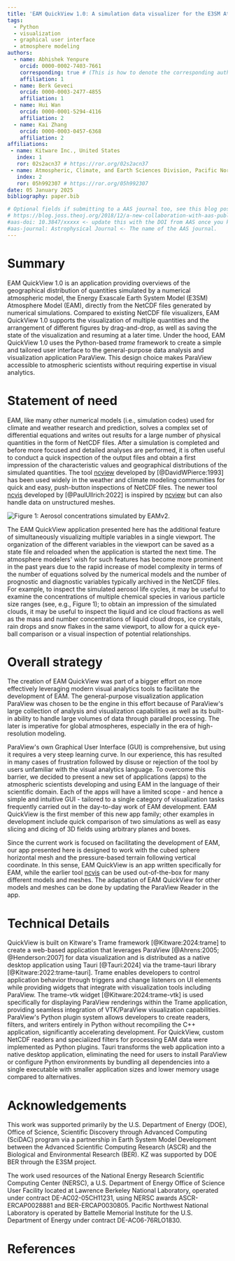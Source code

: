```yaml
---
title: 'EAM QuickView 1.0: A simulation data visualizer for the E3SM Atmosphere Model'
tags:
  - Python
  - visualization
  - graphical user interface
  - atmosphere modeling
authors:
  - name: Abhishek Yenpure
    orcid: 0000-0002-7403-7661
    corresponding: true # (This is how to denote the corresponding author)
    affiliation: 1
  - name: Berk Geveci
    orcid: 0000-0003-2477-4855
    affiliation: 1
  - name: Hui Wan
    orcid: 0000-0001-5294-4116
    affiliation: 2
  - name: Kai Zhang
    orcid: 0000-0003-0457-6368
    affiliation: 2
affiliations:
 - name: Kitware Inc., United States
   index: 1
   ror: 02s2acn37 # https://ror.org/02s2acn37
 - name: Atmospheric, Climate, and Earth Sciences Division, Pacific Northwest National Laboratory, United States
   index: 2
   ror: 05h992307 # https://ror.org/05h992307
date: 05 January 2025
bibliography: paper.bib

# Optional fields if submitting to a AAS journal too, see this blog post:
# https://blog.joss.theoj.org/2018/12/a-new-collaboration-with-aas-publishing
#aas-doi: 10.3847/xxxxx <- update this with the DOI from AAS once you know it.
#aas-journal: Astrophysical Journal <- The name of the AAS journal.
---
```


# Summary

EAM QuickView 1.0 is an application providing overviews of the geographical distribution of quantities simulated by a numerical atmospheric model, the Energy Exascale Earth System Model (E3SM) Atmosphere Model (EAM), directly from the NetCDF files generated by numerical simulations. Compared to existing NetCDF file visualizers, EAM QuickView 1.0 supports the visualization of multiple quantities and the arrangement of different figures by drag-and-drop, as well as saving the state of the visualization and resuming at a later time. Under the hood, EAM QuickView 1.0 uses the Python-based *trame* framework to create a simple and tailored user interface to the general-purpose data analysis and visualization application ParaView. This design choice makes ParaView accessible to atmospheric scientists without requiring expertise in visual analytics.

# Statement of need

EAM, like many other numerical models (i.e., simulation codes) used for climate and weather research and prediction, solves a complex set of differential equations and writes out results for a large number of physical quantities in the form of NetCDF files. After a simulation is completed and before more focused and detailed analyses are performed, it is often useful to conduct a quick inspection of the output files and obtain a first impression of the characteristic values and geographical distributions of the simulated quantities. The tool [ncview](https://cirrus.ucsd.edu/ncview/) developed by [@DavidWPierce:1993] has been used widely in the weather and climate modeling communities for quick and easy, push-button inspections of NetCDF files. The newer tool [ncvis](https://github.com/SEATStandards/ncvis) developed by [@PaulUllrich:2022] is inspired by [ncview](https://cirrus.ucsd.edu/ncview/) but can also handle data on unstructured meshes. 

![Figure 1: Aerosol concentrations simulated by EAMv2.](images/fig_EAMv2_aerosols.png)

The EAM QuickView application presented here has the additional feature of simultaneously visualizing multiple variables in a single viewport. The organization of the different variables in the viewport can be saved as a state file and reloaded when the application is started the next time. The atmosphere modelers' wish for such features has become more prominent in the past years due to the rapid increase of model complexity in terms of the number of equations solved by the numerical models and the number of prognostic and diagnostic variables typically archived in the NetCDF files. For example, to inspect the simulated aerosol life cycles, it may be useful to examine the concentrations of multiple chemical species in various particle size ranges (see, e.g., Figure 1); to obtain an impression of the simulated clouds, it may be useful to inspect the liquid and ice cloud fractions as well as the mass and number concentrations of liquid cloud drops, ice crystals, rain drops and snow flakes in the same viewport, to allow for a quick eye-ball comparison or a visual inspection of potential relationships.

# Overall strategy

The creation of EAM QuickView was part of a bigger effort on more effectively leveraging modern visual analytics tools to facilitate the development of EAM. The general-purpose visualization application ParaView was chosen to be the engine in this effort because of ParaView's large collection of analysis and visualization capabilities as well as its built-in ability to handle large volumes of data through parallel processing. The later is imperative for global atmospheres, especially in the era of high-resolution modeling. 

ParaView's own Graphical User Interface (GUI) is comprehensive, but using it requires a very steep learning curve. In our experience, this has resulted in many cases of frustration followed by disuse or rejection of the tool by users unfamiliar with the visual analytics language. To overcome this barrier, we decided to present a new set of applications (apps) to the atmospheric scientists developing and using EAM in the language of their scientific domain. Each of the apps will have a limited scope - and hence a simple and intuitive GUI - tailored to a single category of visualization tasks frequently carried out in the day-to-day work of EAM development. EAM QuickView is the first member of this new app family; other examples in development include quick comparison of two simulations as well as easy slicing and dicing of 3D fields using arbitrary planes and boxes.

Since the current work is focused on facilitating the development of EAM, our app presented here is designed to work with the cubed sphere horizontal mesh and the pressure-based terrain following vertical coordinate. In this sense, EAM QuickView is an app written specifically for EAM, while the earlier tool [ncvis](https://github.com/SEATStandards/ncvis) can be used out-of-the-box for many different models and meshes. The adaptation of EAM QuickView for other models and meshes can be done by updating the ParaView Reader in the app.

# Technical Details

QuickView is built on Kitware's Trame framework [@Kitware:2024:trame] to create a web-based application that leverages ParaView [@Ahrens:2005; @Henderson:2007] for data visualization and is distributed as a native desktop application using Tauri [@Tauri:2024] via the trame-tauri library [@Kitware:2022:trame-tauri]. Trame enables developers to control application behavior through triggers and change listeners on UI elements while providing widgets that integrate with visualization tools including ParaView. The trame-vtk widget [@Kitware:2024:trame-vtk] is used specifically for displaying ParaView renderings within the Trame application, providing seamless integration of VTK/ParaView visualization capabilities. ParaView's Python plugin system allows developers to create readers, filters, and writers entirely in Python without recompiling the C++ application, significantly accelerating development. For QuickView, custom NetCDF readers and specialized filters for processing EAM data were implemented as Python plugins. Tauri transforms the web application into a native desktop application, eliminating the need for users to install ParaView or configure Python environments by bundling all dependencies into a single executable with smaller application sizes and lower memory usage compared to alternatives.

# Acknowledgements

This work was supported primarily by the U.S. Department of Energy (DOE), Office of Science, Scientific Discovery through Advanced Computing (SciDAC) program via a partnership in Earth System Model Development between the Advanced Scientific Computing Research (ASCR) and the Biological and Environmental Research (BER). KZ was supported by DOE BER through the E3SM project.

The work used resources of the National Energy Research Scientific Computing Center (NERSC), a U.S. Department of Energy Office of Science User Facility located at Lawrence Berkeley National Laboratory, operated under contract DE-AC02-05CH11231, using NERSC awards ASCR-ERCAP0028881 and BER-ERCAP0030805. Pacific Northwest National Laboratory is operated by Battelle Memorial Institute for the U.S. Department of Energy under contract DE-AC06-76RLO1830.

# References
